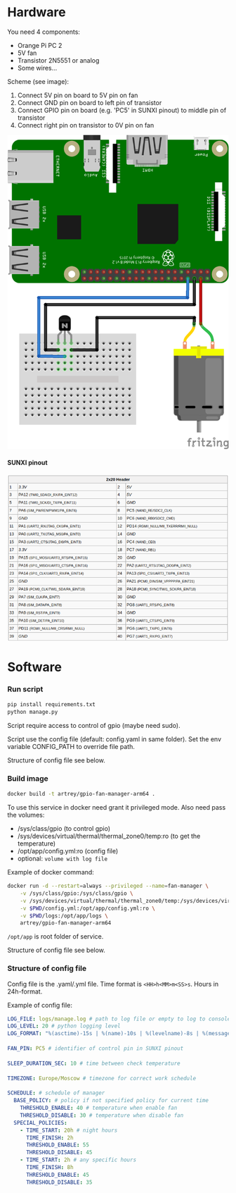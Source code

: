 # Hardware

You need 4 components:

* Orange Pi PC 2
* 5V fan
* Transistor 2N5551 or analog
* Some wires...

Scheme (see image):

1. Connect 5V pin on board to 5V pin on fan
2. Connect GND pin on board to left pin of transistor
3. Connect GPIO pin on board (e.g. 'PC5' in SUNXI pinout) to middle pin of transistor
4. Connect right pin on transistor to 0V pin on fan

![scheme](scheme.png)

#### SUNXI pinout

![pinout](sunxi-pinout.png)

# Software

### Run script

```bash
pip install requirements.txt
python manage.py
```

Script require access to control of gpio (maybe need sudo).

Script use the config file (default: config.yaml in same folder).
Set the env variable CONFIG_PATH to override file path.

Structure of config file see below.

### Build image

```bash
docker build -t artrey/gpio-fan-manager-arm64 .
```

To use this service in docker need grant it privileged mode. Also need pass the volumes:

* /sys/class/gpio (to control gpio)
* /sys/devices/virtual/thermal/thermal_zone0/temp:ro (to get the temperature)
* /opt/app/config.yml:ro (config file)
* optional: `volume with log file`

Example of docker command:

```bash
docker run -d --restart=always --privileged --name=fan-manager \
    -v /sys/class/gpio:/sys/class/gpio \
    -v /sys/devices/virtual/thermal/thermal_zone0/temp:/sys/devices/virtual/thermal/thermal_zone0/temp:ro \
    -v $PWD/config.yml:/opt/app/config.yml:ro \
    -v $PWD/logs:/opt/app/logs \
    artrey/gpio-fan-manager-arm64
```

```/opt/app``` is root folder of service.

Structure of config file see below.

### Structure of config file

Config file is the .yaml/.yml file. Time format is ```<HH>h<MM>m<SS>s```. Hours in 24h-format.

Example of config file:

```yaml
LOG_FILE: logs/manage.log # path to log file or empty to log to console
LOG_LEVEL: 20 # python logging level
LOG_FORMAT: "%(asctime)-15s | %(name)-10s | %(levelname)-8s | %(message)s" # python logging format

FAN_PIN: PC5 # identifier of control pin in SUNXI pinout

SLEEP_DURATION_SEC: 10 # time between check temperature

TIMEZONE: Europe/Moscow # timezone for correct work schedule

SCHEDULE: # schedule of manager
  BASE_POLICY: # policy if not specified policy for current time
    THRESHOLD_ENABLE: 40 # temperature when enable fan
    THRESHOLD_DISABLE: 30 # temperature when disable fan
  SPECIAL_POLICIES:
    - TIME_START: 20h # night hours
      TIME_FINISH: 2h
      THRESHOLD_ENABLE: 55
      THRESHOLD_DISABLE: 45
    - TIME_START: 2h # any specific hours
      TIME_FINISH: 8h
      THRESHOLD_ENABLE: 45
      THRESHOLD_DISABLE: 35
```
